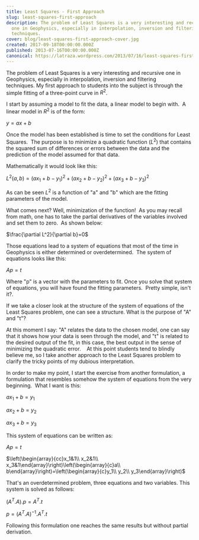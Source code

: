 ```yaml
---
title: Least Squares - First Approach
slug: least-squares-first-approach
description: The problem of Least Squares is a very interesting and recursive
  one in Geophysics, especially in interpolation, inversion and filtering
  techniques.
cover: blog/least-squares-first-approach-cover.jpg
created: 2017-09-18T00:00:00.000Z
published: 2013-07-16T00:00:00.000Z
canonical: https://latraza.wordpress.com/2013/07/16/least-squares-first-approach/
---
```

The problem of Least Squares is a very interesting and recursive one in Geophysics, especially in interpolation, inversion and filtering techniques. My first approach to students into the subject is through the simple fitting of a three-point curve in $R^2$.

I start by assuming a model to fit the data, a linear model to begin with.  A linear model in $R^2$ is of the form:

$y=ax+b$

Once the model has been established is time to set the conditions for Least Squares.  The purpose is to minimize a quadratic function ($L^2$) that contains the squared sum of differences or errors between the data and the prediction of the model assumed for that data.

Mathematically it would look like this:

$L^2(a,b)=(ax_1+b-y_1)^2+(ax_2+b-y_2)^2+(ax_3+b-y_3)^2$

As can be seen $L^2$ is a function of "a" and "b" which are the fitting parameters of the model.

What comes next? Well, minimization of the function!  As you may recall from math, one has to take the partial derivatives of the variables involved and set them to zero.  As shown below:

$\frac{\partial L^2}{\partial b}=0$

Those equations lead to a system of equations that most of the time in Geophysics is either determined or overdetermined.  The system of equations looks like this:

$Ap=t$

Where "p" is a vector with the parameters to fit. Once you solve that system of equations, you will have found the fitting parameters.  Pretty simple, isn't it?.

If we take a closer look at the structure of the system of equations of the Least Squares problem, one can see a structure. What is the purpose of "A" and "t"?

At this moment I say: "A" relates the data to the chosen model, one can say that it shows how your data is seen through the model, and "t" is related to the desired output of the fit, in this case, the best output in the sense of minimizing the quadratic error.    At this point students tend to blindly believe me, so I take another approach to the Least Squares problem to clarify the tricky points of my dubious interpretation.

In order to make my point, I start the exercise from another formulation, a formulation that resembles somehow the system of equations from the very beginning.  What I want is this:

$ax_1+b=y_1$

$ax_2+b=y_2$

$ax_3+b=y_3$

This system of equations can be written as:

$Ap=t$

$\left(\begin{array}{cc}x_1&1\\ x_2&1\\ x_3&1\end{array}\right)\left(\begin{array}{c}a\\ b\end{array}\right)=\left(\begin{array}{c}y_1\\ y_2\\ y_3\end{array}\right)$

That's an overdetermined problem, three equations and two variables. This system is solved as follows:

$(A^T.A).p=A^T.t$

$p= (A^T.A)^{-1}.A^T.t$

Following this formulation one reaches the same results but without partial derivation.
